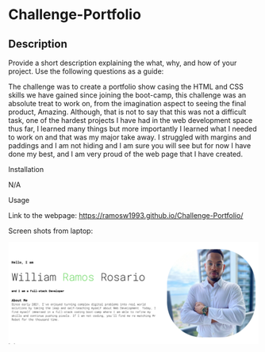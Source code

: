 # Challenge-Portfolio

## Description

Provide a short description explaining the what, why, and how of your project. Use the following questions as a guide:

 The challenge was to create a portfolio show casing the HTML and CSS skills we have gained since joining the boot-camp, this challenge was an absolute treat to work on, from the imagination aspect to seeing the final product, Amazing. Although, that is not to say that this was not a difficult task, one of the hardest projects I have had in the web development space thus far, I learned many things but more importantly I learned what I needed to work on and that was my major take away. I struggled with margins and paddings and I am not hiding and I am sure you will see but for now I have done my best, and I am very proud of the web page that I have created.

Installation

N/A

Usage

Link to the webpage: https://ramosw1993.github.io/Challenge-Portfolio/

Screen shots from laptop:

<img src="assets/IMG/Screen Shot 2022-09-14 at 8.25.55 PM.png">
